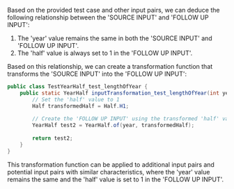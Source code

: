 Based on the provided test case and other input pairs, we can deduce the following relationship between the 'SOURCE INPUT' and 'FOLLOW UP INPUT':

1. The 'year' value remains the same in both the 'SOURCE INPUT' and 'FOLLOW UP INPUT'.
2. The 'half' value is always set to 1 in the 'FOLLOW UP INPUT'.

Based on this relationship, we can create a transformation function that transforms the 'SOURCE INPUT' into the 'FOLLOW UP INPUT':

```java
public class TestYearHalf_test_lengthOfYear {
    public static YearHalf inputTransformation_test_lengthOfYear(int year, Half half)  {
        // Set the 'half' value to 1
        Half transformedHalf = Half.H1;
        
        // Create the 'FOLLOW UP INPUT' using the transformed 'half' value
        YearHalf test2 = YearHalf.of(year, transformedHalf);
        
        return test2;
    }
}
```

This transformation function can be applied to additional input pairs and potential input pairs with similar characteristics, where the 'year' value remains the same and the 'half' value is set to 1 in the 'FOLLOW UP INPUT'.